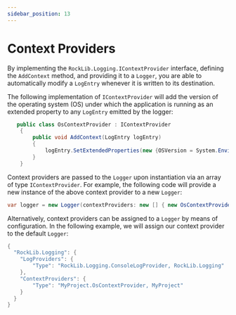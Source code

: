 ```yaml
---
sidebar_position: 13
---
```


# Context Providers

By implementing the `RockLib.Logging.IContextProvider` interface, defining the `AddContext` method, and providing it to a `Logger`, you are able to automatically modify a `LogEntry` whenever it is written to its destination.

The following implementation of `IContextProvider` will add the version of the operating system (OS) under which the application is running as an extended property to any `LogEntry` emitted by the logger:

```csharp
   public class OsContextProvider : IContextProvider
    {
        public void AddContext(LogEntry logEntry)
        {
            logEntry.SetExtendedProperties(new {OSVersion = System.Environment.OSVersion.VersionString});
        }
    }
```

Context providers are passed to the `Logger` upon instantiation via an array of type `IContextProvider`. For example, the following code will provide a new instance of the above context provider to a new `Logger`:

```csharp
var logger = new Logger(contextProviders: new [] { new OsContextProvider() });
```

Alternatively, context providers can be assigned to a `Logger` by means of configuration. In the following example, we will assign our context provider to the default `Logger`:

```csharp
{
  "RockLib.Logging": {
    "LogProviders": {
        "Type": "RockLib.Logging.ConsoleLogProvider, RockLib.Logging"
    },
    "ContextProviders": {
        "Type": "MyProject.OsContextProvider, MyProject"
    }
  }
}
```
